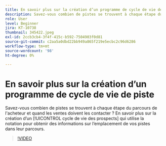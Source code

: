 ```yaml
---
title: En savoir plus sur la création d’un programme de cycle de vie de piste
description: Savez-vous combien de pistes se trouvent à chaque étape du parcours de l'acheteur et quand les ventes doivent les contacter ? En savoir plus sur la création d’un [!UICONTROL cycle de vie des prospects] qui utilise la notation pour obtenir des informations sur l’emplacement de vos pistes dans leur parcours.
role: User
level: Beginner
jira: KT-10738
thumbnail: 345422.jpeg
exl-id: 2ccb3cb4-3f4f-415c-b592-7504903f0d81
source-git-commit: c2aa5a0dbd22bb949a865f219e5ecbc2c96d6286
workflow-type: tm+mt
source-wordcount: '98'
ht-degree: 0%

---
```


# En savoir plus sur la création d’un programme de cycle de vie de piste

Savez-vous combien de pistes se trouvent à chaque étape du parcours de l&#39;acheteur et quand les ventes doivent les contacter ? En savoir plus sur la création d’un [!UICONTROL cycle de vie des prospects] qui utilise la notation pour obtenir des informations sur l’emplacement de vos pistes dans leur parcours.

>[!VIDEO](https://video.tv.adobe.com/v/345422/?quality=12&learn=on)
